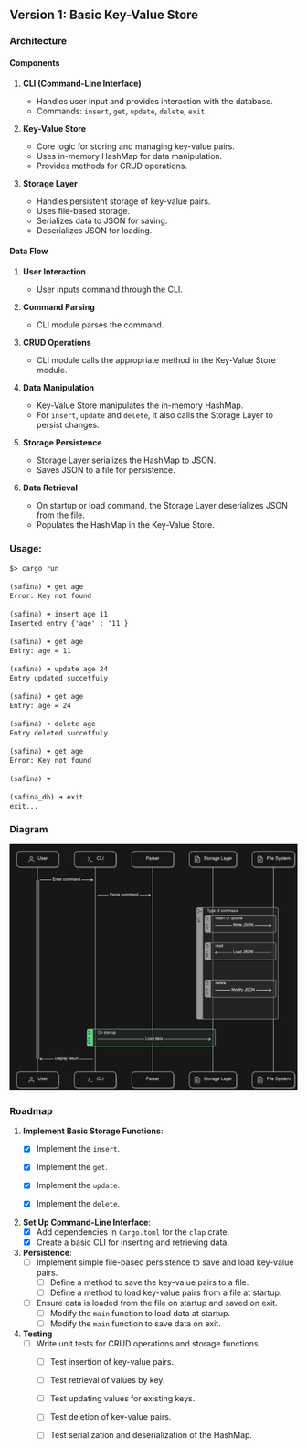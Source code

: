 
## Version 1: Basic Key-Value Store

### Architecture

#### Components
1. **CLI (Command-Line Interface)**
   - Handles user input and provides interaction with the database.
   - Commands: `insert`, `get`, `update`, `delete`, `exit`.

2. **Key-Value Store**
   - Core logic for storing and managing key-value pairs.
   - Uses in-memory HashMap for data manipulation.
   - Provides methods for CRUD operations.

3. **Storage Layer**
   - Handles persistent storage of key-value pairs.
   - Uses file-based storage.
   - Serializes data to JSON for saving.
   - Deserializes JSON for loading.

#### Data Flow

1. **User Interaction**
   - User inputs command through the CLI.

2. **Command Parsing**
   - CLI module parses the command.

3. **CRUD Operations**
   - CLI module calls the appropriate method in the Key-Value Store module.

4. **Data Manipulation**
   - Key-Value Store manipulates the in-memory HashMap.
   - For `insert`, `update` and `delete`, it also calls the Storage Layer to persist changes.

5. **Storage Persistence**
   - Storage Layer serializes the HashMap to JSON.
   - Saves JSON to a file for persistence.

6. **Data Retrieval**
   - On startup or load command, the Storage Layer deserializes JSON from the file.
   - Populates the HashMap in the Key-Value Store.
### Usage:
```shell
$> cargo run

(safina) ➜ get age
Error: Key not found

(safina) ➜ insert age 11
Inserted entry {'age' : '11'}

(safina) ➜ get age
Entry: age = 11

(safina) ➜ update age 24
Entry updated succeffuly

(safina) ➜ get age
Entry: age = 24

(safina) ➜ delete age
Entry deleted succeffuly

(safina) ➜ get age
Error: Key not found

(safina) ➜ 

(safina_db) ➜ exit
exit...
```
### Diagram

<img src="../ressources/version1-diagram.png" alt="v1-diagram" width="900">


### Roadmap


1. **Implement Basic Storage Functions**:
    - [x] Implement the `insert`.
    - [x] Implement the `get`.
    - [x] Implement the `update`.
    - [x] Implement the `delete`.


2. **Set Up Command-Line Interface**:
    - [x] Add dependencies in `Cargo.toml` for the `clap` crate.
    - [x] Create a basic CLI for inserting and retrieving data.

4. **Persistence**:
    - [ ] Implement simple file-based persistence to save and load key-value pairs.
        - [ ] Define a method to save the key-value pairs to a file.
        - [ ] Define a method to load key-value pairs from a file at startup.
    - [ ] Ensure data is loaded from the file on startup and saved on exit.
        - [ ] Modify the `main` function to load data at startup.
        - [ ] Modify the `main` function to save data on exit.
5.  **Testing**
    - [ ] Write unit tests for CRUD operations and storage functions.
      - [ ] Test insertion of key-value pairs.
      - [ ] Test retrieval of values by key.
      - [ ] Test updating values for existing keys.
      - [ ] Test deletion of key-value pairs.
      - [ ] Test serialization and deserialization of the HashMap.
  